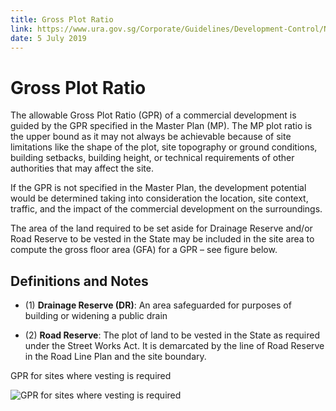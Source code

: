 ```yaml
---
title: Gross Plot Ratio
link: https://www.ura.gov.sg/Corporate/Guidelines/Development-Control/Non-Residential/Commercial/Gross-Plot-Ratio
date: 5 July 2019
---
```


# Gross Plot Ratio

The allowable Gross Plot Ratio (GPR) of a commercial development is guided by the GPR specified in the Master Plan (MP). The MP plot ratio is the upper bound as it may not always be achievable because of site limitations like the shape of the plot, site topography or ground conditions, building setbacks, building height, or technical requirements of other authorities that may affect the site.

If the GPR is not specified in the Master Plan, the development potential would be determined taking into consideration the location, site context, traffic, and the impact of the commercial development on the surroundings.

The area of the land required to be set aside for Drainage Reserve and/or Road Reserve to be vested in the State may be included in the site area to compute the gross floor area (GFA) for a GPR – see figure below.

## Definitions and Notes

- (1) **Drainage Reserve (DR)**: An area safeguarded for purposes of building or widening a public drain

- (2) **Road Reserve**: The plot of land to be vested in the State as required under the Street Works Act. It is demarcated by the line of Road Reserve in the Road Line Plan and the site boundary.

GPR for sites where vesting is required

![GPR for sites where vesting is required](https://www.ura.gov.sg/-/media/Corporate/Guidelines/Development-control/Flats-Condominiums/F01_Gross_Plot_Ratio.jpg?h=100%25&w=100%25)
